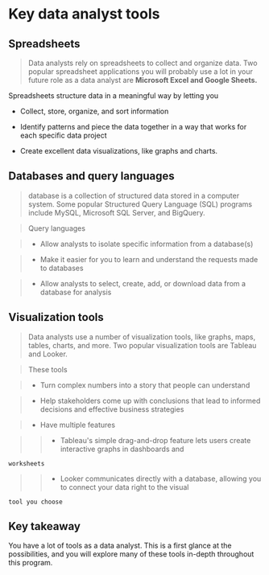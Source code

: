 # Key data analyst tools

## Spreadsheets
> Data analysts rely on spreadsheets to collect and organize data. Two popular spreadsheet applications you will probably use a lot in your future role as a data analyst are **Microsoft Excel and Google Sheets.** 

Spreadsheets structure data in a meaningful way by letting you 

* Collect, store, organize, and sort information

* Identify patterns and piece the data together in a way that works for each specific data project

* Create excellent data visualizations, like graphs and charts. 

## Databases and query languages
> database is a collection of structured data stored in a computer system. Some popular Structured Query Language (SQL) programs include MySQL, Microsoft SQL Server, and BigQuery.

> Query languages 

> * Allow analysts to isolate specific information from a database(s)

> * Make it easier for you to learn and understand the requests made to databases

> * Allow analysts to select, create, add, or download data from a database for analysis

## Visualization tools
> Data analysts use a number of visualization tools, like graphs, maps, tables, charts, and more. Two popular visualization tools are Tableau and Looker.

> These tools 

> * Turn complex numbers into a story that people can understand 

> * Help stakeholders come up with conclusions that lead to informed decisions and effective business strategies  

> * Have multiple features 

>> * Tableau's simple drag-and-drop feature lets users create interactive graphs in dashboards and   

    worksheets 

>> * Looker communicates directly with a database, allowing you to connect your data right to the visual 

    tool you choose 

## Key takeaway
You have a lot of tools as a data analyst. This is a first glance at the possibilities, and you will explore many of these tools in-depth throughout this program. 

